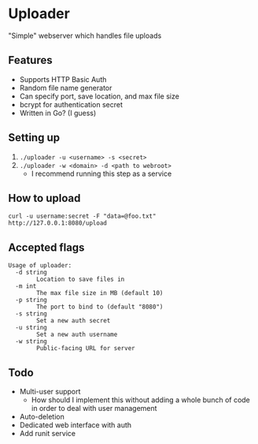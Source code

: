 # Uploader
"Simple" webserver which handles file uploads

## Features
* Supports HTTP Basic Auth
* Random file name generator
* Can specify port, save location, and max file size
* bcrypt for authentication secret
* Written in Go? (I guess)

## Setting up
1. `./uploader -u <username> -s <secret>`
2. `./uploader -w <domain> -d <path to webroot>`
	* I recommend running this step as a service

## How to upload
```
curl -u username:secret -F "data=@foo.txt" http://127.0.0.1:8080/upload 
```

## Accepted flags
```
Usage of uploader:
  -d string
    	Location to save files in
  -m int
    	The max file size in MB (default 10)
  -p string
    	The port to bind to (default "8080")
  -s string
    	Set a new auth secret
  -u string
    	Set a new auth username
  -w string
    	Public-facing URL for server
```

## Todo
* Multi-user support
	* How should I implement this without adding a whole bunch of code in order to deal with user management
* Auto-deletion
* Dedicated web interface with auth
* Add runit service
